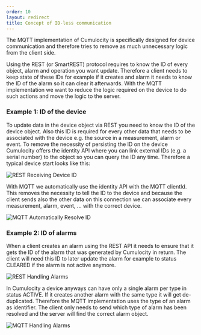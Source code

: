 ```yaml
---
order: 10
layout: redirect
title: Concept of ID-less communication
---
```


The MQTT implementation of Cumulocity is specifically designed for device communication and therefore tries to remove as much unnecessary logic from the client side.

Using the REST (or SmartREST) protocol requires to know the ID of every object, alarm and operation you want update.
Therefore a client needs to keep state of these IDs for example if it creates and alarm it needs to know the ID of the alarm so it can clear it afterwards.
With the MQTT implementation we want to reduce the logic required on the device to do such actions and move the logic to the server.

### Example 1: ID of the device

To update data in the device object via REST you need to know the ID of the device object.
Also this ID is required for every other data that needs to be associated with the device e.g. the source in a measurement, alarm or event.
To remove the necessity of persisting the ID on the device Cumulocity offers the identity API where you can link external IDs (e.g. a serial number) to the object so you can query the ID any time.
Therefore a typical device start looks like this:

![REST Receiving Device ID](/guides/images/mqtt/exampleRestDeviceId.png)

With MQTT we automatically use the identity API with the MQTT clientId.
This removes the necessity to tell the ID to the device and because the client sends also the other data on this connection we can associate every measurement, alarm, event, ... with the correct device.

![MQTT Automatically Resolve ID](/guides/images/mqtt/exampleMqttDeviceId.png)

### Example 2: ID of alarms

When a client creates an alarm using the REST API it needs to ensure that it gets the ID of the alarm that was generated by Cumulocity in return.
The client will need this ID to later update the alarm for example to status CLEARED if the alarm is not active anymore.

![REST Handling Alarms](/guides/images/mqtt/exampleRestAlarmId.png)

In Cumulocity a device anyways can have only a single alarm per type in status ACTIVE. If it creates another alarm with the same type it will get de-duplicated.
Therefore the MQTT implementation uses the type of an alarm as identifier. The client only needs to send which type of alarm has been resolved and the server will find the correct alarm object.

![MQTT Handling Alarms](/guides/images/mqtt/exampleMqttAlarmId.png)
